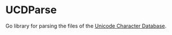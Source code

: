 # UCDParse
Go library for parsing the files of the [Unicode Character Database](http://www.unicode.org/Public/9.0.0/ucd/).
